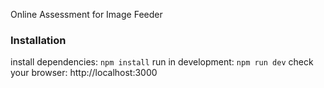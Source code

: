 Online Assessment for Image Feeder 

### Installation
install dependencies: `npm install`
run in development: `npm run dev`
check your browser: http://localhost:3000